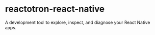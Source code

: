 # reactotron-react-native

A development tool to explore, inspect, and diagnose your React Native apps.
